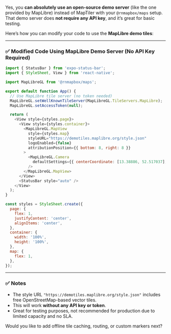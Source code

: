 Yes, you **can absolutely use an open-source demo server** (like the one provided by MapLibre) instead of MapTiler with your `@rnmapbox/maps` setup. That demo server does **not require any API key**, and it’s great for basic testing.

Here’s how you can modify your code to use the **MapLibre demo tiles**:

---

### ✅ Modified Code Using MapLibre Demo Server (No API Key Required)

```js
import { StatusBar } from 'expo-status-bar';
import { StyleSheet, View } from 'react-native';

import MapLibreGL from '@rnmapbox/maps';

export default function App() {
  // Use MapLibre tile server (no token needed)
  MapLibreGL.setWellKnownTileServer(MapLibreGL.TileServers.MapLibre);
  MapLibreGL.setAccessToken(null);

  return (
    <View style={styles.page}>
      <View style={styles.container}>
        <MapLibreGL.MapView
          style={styles.map}
          styleURL="https://demotiles.maplibre.org/style.json"
          logoEnabled={false}
          attributionPosition={{ bottom: 8, right: 8 }}
        >
          <MapLibreGL.Camera
            defaultSettings={{ centerCoordinate: [13.38886, 52.517037], zoomLevel: 10 }} // Berlin
          />
        </MapLibreGL.MapView>
      </View>
      <StatusBar style="auto" />
    </View>
  );
}

const styles = StyleSheet.create({
  page: {
    flex: 1,
    justifyContent: 'center',
    alignItems: 'center',
  },
  container: {
    width: '100%',
    height: '100%',
  },
  map: {
    flex: 1,
  },
});
```

---

### ✅ Notes

* The style URL `"https://demotiles.maplibre.org/style.json"` includes free OpenStreetMap-based vector tiles.
* This will work **without any API key or token**.
* Great for testing purposes, not recommended for production due to limited capacity and no SLA.

Would you like to add offline tile caching, routing, or custom markers next?
